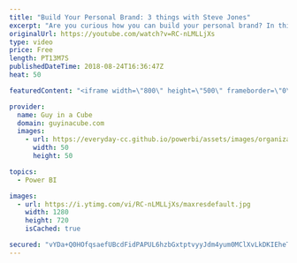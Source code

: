 ```yaml
---
title: "Build Your Personal Brand: 3 things with Steve Jones"
excerpt: "Are you curious how you can build your personal brand? In this video, we talk with Steve Jones, from SQL Server Central and Redgate, about 3 things you can start working on today to build your personal brand.  Connect with Steve Jones!  Twitter: https://twitter.com/way0utwest SQL Server Central: http://www.sqlservercentral.com/"
originalUrl: https://youtube.com/watch?v=RC-nLMLLjXs
type: video
price: Free
length: PT13M7S
publishedDateTime: 2018-08-24T16:36:47Z
heat: 50

featuredContent: "<iframe width=\"800\" height=\"500\" frameborder=\"0\" src=\"https://www.youtube.com/embed/RC-nLMLLjXs\" allow=\"accelerometer; autoplay; encrypted-media; gyroscope; picture-in-picture\" allowfullscreen></iframe>"

provider:
  name: Guy in a Cube
  domain: guyinacube.com
  images:
    - url: https://everyday-cc.github.io/powerbi/assets/images/organizations/guyinacube.com-50x50.jpg
      width: 50
      height: 50

topics:
  - Power BI

images:
  - url: https://i.ytimg.com/vi/RC-nLMLLjXs/maxresdefault.jpg
    width: 1280
    height: 720
    isCached: true

secured: "vYDa+Q0HOfqsaefUBcdFidPAPUL6hzbGxtptvyyJdm4yum0MClXvLkDKIEheTBd0EGQbhz1ehc3KNvjQfi5Gnk8jzcLhnJl2Cd2eME/tKX57oj+hADj+GoFnIgxnaR1JOiywZJl/bfQAO39DiD5wutQ2d7grX4O8SnQDxqg3/rn7wY6h8namrwgWgOv9lzxBQ0FtQ2ndsLRTuHMQDaIVSPg16kV/9eaTj7ZuaOpFPqAwCNpui11rGfVeE3R5mQqKl/urs8tww8TOJqeYXAUyxc+zJZ79GnNhhu7+fQlxuG/tCoqd3vVr+LQl8kImu0FKJrjIEx8wtx2oj7tTKfvNC2MBbJ4n8hs/68unkl0NJcGk2CqQ4o96j5PjS2VCcGu5rmc7y8i9BTHPK9bwKM84dED4QlOST3cLPBBBindLZBM=;YO9MmOUZaaZB40X2AJY09w=="
---
```


